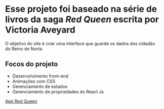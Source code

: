 <h1>Esse projeto foi baseado na série de livros da saga <i>Red Queen</i> escrita por Victoria Aveyard</h1>
<p>O objetivo do site é criar uma interface que guarde os dados dos cidadão do Reino de Norta</p>
<h2>Focos do projeto</h2>
<ul>
  <li>Desenvolvimento front-end</li>
  <li>Animações com CSS</li>
  <li>Gerenciamento de estados</li>
  <li>Gerenciamento de propriedades do React Js</li>
</ul>

<a href="https://red-queen-app-ten.vercel.app/">App Red Queen</a>
